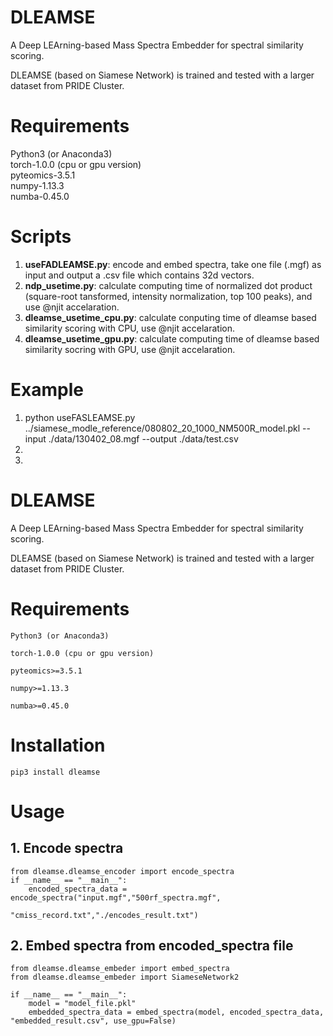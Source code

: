 # DLEAMSE
A Deep LEArning-based Mass Spectra Embedder for spectral similarity scoring. 
  
DLEAMSE (based on Siamese Network) is trained and tested with a larger dataset from PRIDE Cluster. 

# Requirements
Python3 (or Anaconda3)   
torch-1.0.0 (cpu or gpu version)   
pyteomics-3.5.1      
numpy-1.13.3    
numba-0.45.0  

# Scripts
  1. **useFADLEAMSE.py**: encode and embed spectra, take one file (.mgf) as input and output a .csv file which contains 32d vectors.
  2. **ndp_usetime.py**: calculate computing time of normalized dot product (square-root tansformed, intensity normalization, top 100 peaks), and use @njit accelaration.
  3. **dleamse_usetime_cpu.py**: calculate conputing time of dleamse based similarity scoring with CPU, use @njit accelaration.
  4. **dleamse_usetime_gpu.py**: calculate computing time of dleamse based similarity socring with GPU, use @njit accelaration.
  
# Example
 1. python useFASLEAMSE.py ../siamese_modle_reference/080802_20_1000_NM500R_model.pkl --input ./data/130402_08.mgf --output ./data/test.csv
 2. 
 3.

 # DLEAMSE

A Deep LEArning-based Mass Spectra Embedder for spectral similarity scoring.

DLEAMSE (based on Siamese Network) is trained and tested with a larger dataset from PRIDE Cluster.

# Requirements

`Python3 (or Anaconda3)`

`torch-1.0.0 (cpu or gpu version)`

`pyteomics>=3.5.1`

`numpy>=1.13.3`

`numba>=0.45.0`

# Installation

`pip3 install dleamse`

# Usage

## 1. Encode spectra

```
from dleamse.dleamse_encoder import encode_spectra
if __name__ == "__main__":
	encoded_spectra_data = encode_spectra("input.mgf","500rf_spectra.mgf",
									"cmiss_record.txt","./encodes_result.txt")

```

## 2. Embed spectra from encoded_spectra file

```
from dleamse.dleamse_embeder import embed_spectra
from dleamse.dleamse_embeder import SiameseNetwork2

if __name__ == "__main__":
	model = "model_file.pkl"
	embedded_spectra_data = embed_spectra(model, encoded_spectra_data, 												"embedded_result.csv", use_gpu=False)
```




